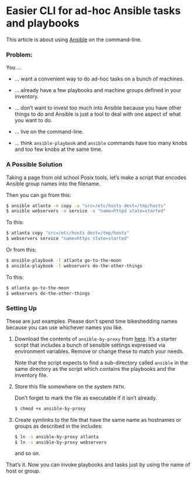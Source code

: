 Easier CLI for ad-hoc Ansible tasks and playbooks
=================================================

This article is about using [Ansible](https://ansible.com) on the
command-line.

### Problem:

You …

-   … want a convenient way to do ad-hoc tasks on a bunch of machines.

-   … already have a few playbooks and machine groups defined in your
    inventory.

-   … don’t want to invest too much into Ansible because you have other
    things to do and Ansible is just a tool to deal with one aspect of
    what you want to do.

-   … live on the command-line.

-   … think `ansible-playbook` and `ansible` commands have too many
    knobs and too few knobs at the same time.

### A Possible Solution

Taking a page from old school Posix tools, let’s make a script that
encodes Ansible group names into the filename.

Then you can go from this:

``` sh
$ ansible atlanta -m copy -a "src=/etc/hosts dest=/tmp/hosts"
$ ansible webservers -m service -a "name=httpd state=started"
```

To this:

``` sh
$ atlanta copy "src=/etc/hosts dest=/tmp/hosts"
$ webservers service "name=https state=started"
```

Or from this:

``` sh
$ ansible-playbook -l atlanta go-to-the-moon
$ ansible-playbook -l webservers do-the-other-things
```

To this:

``` sh
$ atlanta go-to-the-moon
$ webservers do-the-other-things
```

### Setting Up

These are just examples. Please don’t spend time bikeshedding names
because you can use whichever names you like.

1.  Download the contents of `ansible-by-proxy` from
    [here](https://github.com/asankah/ansible-cli-sugar/blob/master/ansible-by-proxy).
    It’s a starter script that includes a bunch of sensible settings
    expressed via environment variables. Remove or change these to match
    your needs.

    Note that the script expects to find a sub-directory called
    `ansible` in the same directory as the script which contains the
    playbooks and the inventory file.

2.  Store this file somewhere on the system `PATH`.

    Don’t forget to mark the file as executable if it isn’t already.

    ``` sh
    $ chmod +x ansible-by-proxy
    ```

3.  Create symlinks to the file that have the same name as hostnames or
    groups as described in the includes:

    ``` sh
    $ ln -s ansible-by-proxy atlanta
    $ ln -s ansible-by-proxy webservers
    ```

    and so on.

That’s it. Now you can invoke playbooks and tasks just by using the name
of host or group.
